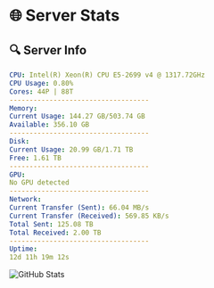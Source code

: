 # 🌐 Server Stats
## 🔍 Server Info
```yaml
CPU: Intel(R) Xeon(R) CPU E5-2699 v4 @ 1317.72GHz
CPU Usage: 0.80%
Cores: 44P | 88T
-----------------------------------
Memory:
Current Usage: 144.27 GB/503.74 GB
Available: 356.10 GB
-----------------------------------
Disk:
Current Usage: 20.99 GB/1.71 TB
Free: 1.61 TB
-----------------------------------
GPU:
No GPU detected
-----------------------------------
Network:
Current Transfer (Sent): 66.04 MB/s
Current Transfer (Received): 569.85 KB/s
Total Sent: 125.08 TB
Total Received: 2.00 TB
-----------------------------------
Uptime:
12d 11h 19m 12s
```
![GitHub Stats](https://img.shields.io/badge/Updated-2025-02-20_10:02:30-blue)